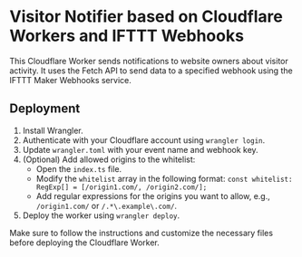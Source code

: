 # Visitor Notifier based on Cloudflare Workers and IFTTT Webhooks

This Cloudflare Worker sends notifications to website owners about visitor activity. It uses the Fetch API to send data to a specified webhook using the IFTTT Maker Webhooks service.

## Deployment

1. Install Wrangler.
2. Authenticate with your Cloudflare account using `wrangler login`.
3. Update `wrangler.toml` with your event name and webhook key.
4. (Optional) Add allowed origins to the whitelist:
    - Open the `index.ts` file.
    - Modify the `whitelist` array in the following format: `const whitelist: RegExp[] = [/origin1.com/, /origin2.com/];`
    - Add regular expressions for the origins you want to allow, e.g., `/origin1.com/` or `/.*\.example\.com/`.
5. Deploy the worker using `wrangler deploy`.

Make sure to follow the instructions and customize the necessary files before deploying the Cloudflare Worker.
